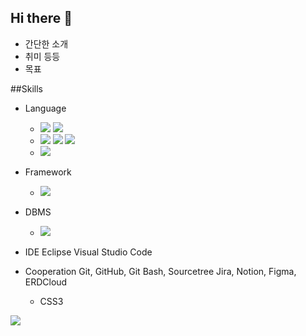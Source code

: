 ## Hi there 👋

+ 간단한 소개
+ 취미 등등
+ 목표

##Skills
- Language
  - <img src="https://img.shields.io/badge/Java-007396?style=flat-square&logo=OpenJDK&logoColor=white"/> <img src="https://img.shields.io/badge/Python-3776AB?style=flat-square&logo=Python&logoColor=white"/>
  - <img src="https://img.shields.io/badge/HTML5-E34F26?style=flat-square&logo=html5&logoColor=white"/> <img src="https://img.shields.io/badge/CSS3-1572B6?style=flat-square&logo=css3&logoColor=white"/> <img src="https://img.shields.io/badge/JavaScript-F7DF1E?style=flat-square&logo=javascript&logoColor=black"/>
  - <img src="https://img.shields.io/badge/SQL-FF6600?style=flat-square"/>
- Framework
  - <img src="https://img.shields.io/badge/Spring%20(Spring%20Tool%20Suite%203)-6DB33F?style=flat-square&logo=Spring&logoColor=white"/>
- DBMS
  - <img src="https://img.shields.io/badge/Oracle%20SQL%20Developer-F80000?style=flat-square&logo=oracle&logoColor=white"/>

  
- IDE
  Eclipse
  Visual Studio Code
- Cooperation
  Git, GitHub, Git Bash, Sourcetree
  Jira, Notion, Figma, ERDCloud

  - CSS3
<img src="https://img.shields.io/badge/CSS3-1572B6?style=flat-square&logo=css3&logoColor=white"/>





<!--
**GT-91/GT-91** is a ✨ _special_ ✨ repository because its `README.md` (this file) appears on your GitHub profile.

Here are some ideas to get you started:

- 🔭 I’m currently working on ...
- 🌱 I’m currently learning ...
- 👯 I’m looking to collaborate on ...
- 🤔 I’m looking for help with ...
- 💬 Ask me about ...
- 📫 How to reach me: ...
- 😄 Pronouns: ...
- ⚡ Fun fact: ...
-->
